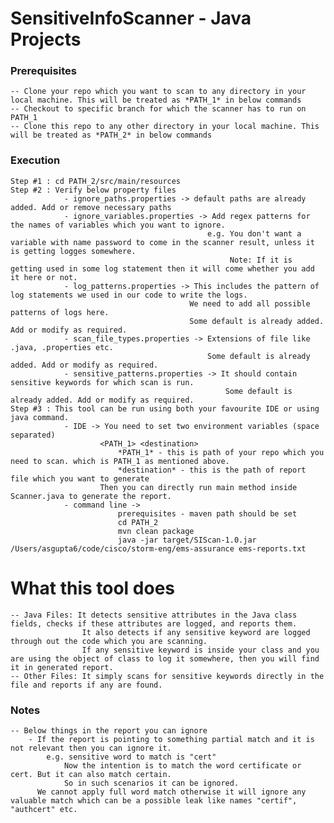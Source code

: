# SensitiveInfoScanner - Java Projects

### Prerequisites
    -- Clone your repo which you want to scan to any directory in your local machine. This will be treated as *PATH_1* in below commands
    -- Checkout to specific branch for which the scanner has to run on PATH_1
    -- Clone this repo to any other directory in your local machine. This will be treated as *PATH_2* in below commands

### Execution
    Step #1 : cd PATH_2/src/main/resources
    Step #2 : Verify below property files
                - ignore_paths.properties -> default paths are already added. Add or remove necessary paths
                - ignore_variables.properties -> Add regex patterns for the names of variables which you want to ignore.
                                                e.g. You don't want a variable with name password to come in the scanner result, unless it is getting logges somewhere.
                                                     Note: If it is getting used in some log statement then it will come whether you add it here or not.
                - log_patterns.properties -> This includes the pattern of log statements we used in our code to write the logs. 
                                            We need to add all possible patterns of logs here.
                                            Some default is already added. Add or modify as required.
                - scan_file_types.properties -> Extensions of file like .java, .properties etc. 
                                                Some default is already added. Add or modify as required.
                - sensitive_patterns.properties -> It should contain sensitive keywords for which scan is run.
                                                    Some default is already added. Add or modify as required.
    Step #3 : This tool can be run using both your favourite IDE or using java command.
                - IDE -> You need to set two environment variables (space separated)
                        <PATH_1> <destination>
                            *PATH_1* - this is path of your repo which you need to scan. which is PATH_1 as mentioned above.
                            *destination* - this is the path of report file which you want to generate
                        Then you can directly run main method inside Scanner.java to generate the report.
                - command line ->
                            prerequisites - maven path should be set
                            cd PATH_2
                            mvn clean package
                            java -jar target/SIScan-1.0.jar /Users/asgupta6/code/cisco/storm-eng/ems-assurance ems-reports.txt

# What this tool does
    -- Java Files: It detects sensitive attributes in the Java class fields, checks if these attributes are logged, and reports them.
                    It also detects if any sensitive keyword are logged through out the code which you are scanning.
                    If any sensitive keyword is inside your class and you are using the object of class to log it somewhere, then you will find it in generated report.
    -- Other Files: It simply scans for sensitive keywords directly in the file and reports if any are found.

### Notes
    -- Below things in the report you can ignore
        - If the report is pointing to something partial match and it is not relevant then you can ignore it.
            e.g. sensitive word to match is "cert"
                Now the intention is to match the word certificate or cert. But it can also match certain.
                So in such scenarios it can be ignored.
          We cannot apply full word match otherwise it will ignore any valuable match which can be a possible leak like names "certif", "authcert" etc.
